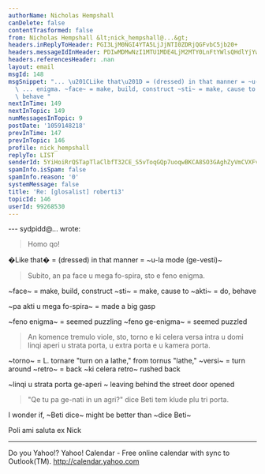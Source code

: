 ```yaml
---
authorName: Nicholas Hempshall
canDelete: false
contentTrasformed: false
from: Nicholas Hempshall &lt;nick_hempshall@...&gt;
headers.inReplyToHeader: PGI3LjM0NGI4YTA5LjJjNTI0ZDRjQGFvbC5jb20+
headers.messageIdInHeader: PDIwMDMwNzI1MTU1MDE4LjM2MTY0LnFtYWlsQHdlYjYwMDAxLm1haWwueWFob28uY29tPg==
headers.referencesHeader: .nan
layout: email
msgId: 148
msgSnippet: "... \u201CLike that\u201D = (dressed) in that manner = ~u-la mode (ge-vesti)~\
  \ ... enigma. ~face~ = make, build, construct ~sti~ = make, cause to ~akti~ = do,\
  \ behave "
nextInTime: 149
nextInTopic: 149
numMessagesInTopic: 9
postDate: '1059148218'
prevInTime: 147
prevInTopic: 146
profile: nick_hempshall
replyTo: LIST
senderId: 5YiHoiRrQSTapTlaClbfT32CE_S5vToqGQp7uoqwBKCA8SO3GAghZyVmCVXFv8yJkFotJXrHY4HHrQtvDJTfWLcgAXSx8W5sSh_KPEi3obXVSZnVdbo
spamInfo.isSpam: false
spamInfo.reason: '0'
systemMessage: false
title: 'Re: [glosalist] roberti3'
topicId: 146
userId: 99268530
---
```



--- sydpidd@... wrote:
> Homo qo! 

�Like that� = (dressed) in that manner = ~u-la mode
(ge-vesti)~

> Subito, an pa face u mega fo-spira, sto e feno
enigma. 

~face~ = make, build, construct
~sti~ = make, cause to
~akti~ = do, behave

~pa akti u mega fo-spira~ = made a big gasp 


~feno enigma~ = seemed puzzling
~feno ge-enigma~ = seemed puzzled


> An komence tremulo viole, sto, torno e 
> ki celera versa intra u domi linqi aperi u strata 
> porta, u extra porta e u kamera porta. 

~torno~ = L. tornare "turn on a lathe," from
                  tornus "lathe," 
~versi~ = turn around
~retro~ = back
~ki celera retro~ rushed back 


~linqi u strata porta ge-aperi ~ leaving behind the
street door opened


> "Qe tu pa ge-nati in un agri?" dice Beti tem klude
plu tri porta. 

I wonder if, ~Beti dice~ might be better than ~dice
Beti~

Poli ami saluta ex
Nick


__________________________________
Do you Yahoo!?
Yahoo! Calendar - Free online calendar with sync to Outlook(TM).
http://calendar.yahoo.com

